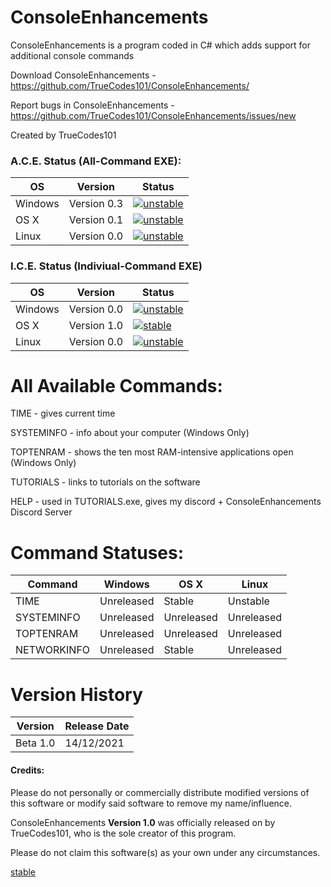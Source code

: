 # ConsoleEnhancements 

ConsoleEnhancements is a  program coded in C# which adds support for additional console commands

Download ConsoleEnhancements - https://github.com/TrueCodes101/ConsoleEnhancements/

Report bugs in ConsoleEnhancements - https://github.com/TrueCodes101/ConsoleEnhancements/issues/new

Created by TrueCodes101

### A.C.E. Status (All-Command EXE):

| OS      | Version     | Status     |
|---------|-------------|------------|
| Windows | Version 0.3 | [![unstable](http://badges.github.io/stability-badges/dist/unstable.svg)](http://github.com/badges/stability-badges) |
| OS X    | Version 0.1 | [![unstable](http://badges.github.io/stability-badges/dist/unstable.svg)](http://github.com/badges/stability-badges) |
| Linux   | Version 0.0 | [![unstable](http://badges.github.io/stability-badges/dist/unstable.svg)](http://github.com/badges/stability-badges) |

### I.C.E. Status (Indiviual-Command EXE)

| OS      | Version     | Status     |
|---------|-------------|------------|
| Windows | Version 0.0 | [![unstable](http://badges.github.io/stability-badges/dist/unstable.svg)](http://github.com/badges/stability-badges) |
| OS X    | Version 1.0 | [![stable](http://badges.github.io/stability-badges/dist/stable.svg)](http://github.com/badges/stability-badges)     |
| Linux   | Version 0.0 | [![unstable](http://badges.github.io/stability-badges/dist/unstable.svg)](http://github.com/badges/stability-badges) |

# All Available Commands:


TIME - gives current time

SYSTEMINFO - info about your computer (Windows Only)

TOPTENRAM - shows the ten most RAM-intensive applications open (Windows Only)

TUTORIALS - links to tutorials on the software

HELP -  used in TUTORIALS.exe, gives my discord + ConsoleEnhancements Discord Server

# Command Statuses:

| Command     | Windows    | OS X       | Linux      |
|-------------|------------|------------|------------|
| TIME        | Unreleased | Stable     | Unstable   |
| SYSTEMINFO  | Unreleased | Unreleased | Unreleased |
| TOPTENRAM   | Unreleased | Unreleased | Unreleased |
| NETWORKINFO | Unreleased | Stable     | Unreleased |

# Version History

| Version   | Release Date |
|-----------|--------------|
| Beta 1.0  | 14/12/2021   |

#### Credits:
Please do not personally or commercially distribute modified versions of this software or modify said software to remove my name/influence.

ConsoleEnhancements **Version 1.0** was officially released on by TrueCodes101, who is the sole creator of this program.

Please do not claim this software(s) as your own under any circumstances.


[stable](http://badges.github.io/stability-badges/dist/stable.svg)
